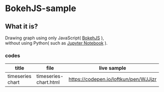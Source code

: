 BokehJS-sample
==================================================

## What it is?
Drawing graph using only JavaScript( [BokehJS](https://bokeh.pydata.org/en/latest/docs/dev_guide/bokehjs.html) ),  
without using Python( such as [Jupyter Notebook](http://jupyter.org/) ).

### codes
| title | file | live sample |
| ----- | ----- | ----- |
| timeseries chart | timeseries-chart.html | https://codepen.io/loftkun/pen/WJJjzr |

